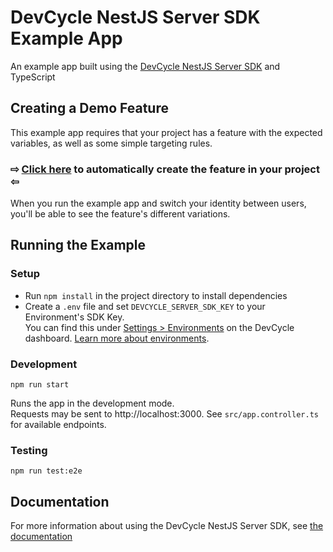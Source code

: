 # DevCycle NestJS Server SDK Example App

An example app built using the [DevCycle NestJS Server SDK](https://docs.devcycle.com/sdk/server-side-sdks/nestjs/) and TypeScript

## Creating a Demo Feature

This example app requires that your project has a feature with the expected variables, as well as some simple targeting rules.

### ⇨ [Click here](https://app.devcycle.com/r/create?resource=feature&key=hello-togglebot) to automatically create the feature in your project ⇦

When you run the example app and switch your identity between users, you'll be able to see the feature's different variations.

## Running the Example

### Setup

* Run `npm install` in the project directory to install dependencies
* Create a `.env` file and set `DEVCYCLE_SERVER_SDK_KEY` to your Environment's SDK Key.\
You can find this under [Settings > Environments](https://app.devcycle.com/r/environments) on the DevCycle dashboard.
[Learn more about environments](https://docs.devcycle.com/essentials/environments).

### Development

`npm run start`

Runs the app in the development mode.\
Requests may be sent to http://localhost:3000. See `src/app.controller.ts` for available endpoints.

### Testing

`npm run test:e2e`

## Documentation

For more information about using the DevCycle NestJS Server SDK, see [the documentation](https://docs.devcycle.com/sdk/server-side-sdks/nestjs/)
